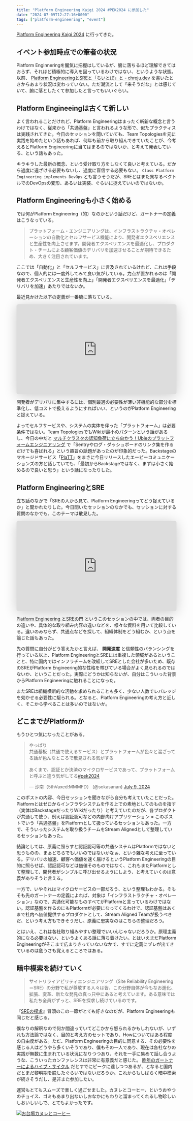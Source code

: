 ```yaml
---
title: "Platform Engineering Kaigi 2024 #PEK2024 に参加した"
date: "2024-07-09T12:27:16+0000"
tags: ["platform-engineering", "event"]
---
```


[Platform Engineering Kaigi 2024](https://www.cnia.io/pek2024/) に行ってきた。

## イベント参加時点での筆者の状況

Platform Enginneringを朧気に把握はしているが、腑に落ちるほど理解できてはおらず、それほど積極的に導入を図っているわけではない、というような状態。以前、 [Platform EngineeringとSREと「ちいとぽ」と - chroju.dev](https://chroju.dev/blog/what_is_platform_engineering) を書いたときからあまり状況は変わっていない。ただ潮流として「来そうだな」とは感じていて、腑に落としたくて参加したと言ってもいいぐらい。

## Platform Engineeingは古くて新しい

よく言われることだけれど、Platform Engineeringはまったく斬新な概念と言うわけではなく、従来から「共通基盤」と言われるような形で、似たプラクティスは実践されてきた。今日のセッションを聞いていても、Team Topologiesを元に実践を始めたという話もあれば、何年も前から取り組んできていたことが、今考えるとPlatform Engineeringに当てはまるのではないか、と考えて発表している、という話もあった。

キラキラした最新の概念、という受け取り方をしなくて良いと考えている。だから過度に遠ざける必要もないし、過度に盲信する必要もない。 `Class Platform Engineering implements DevOps` とも言うそうだが、SREとはまた異なるベクトルでのDevOpsの変形、あるいは実装、ぐらいに捉えていいのではないか。

## Platform Engineeringも小さく始める

では何がPlatform Engineering（的）なのかという話だけど、ガートナーの定義はこうなっている。

> プラットフォーム・エンジニアリングは、インフラストラクチャ・オペレーションの自動化とセルフサービス機能により、開発者エクスペリエンスと生産性を向上させます。開発者エクスペリエンスを最適化し、プロダクト・チームによる顧客価値のデリバリを加速させることが期待できるため、大きく注目されています。

ここでは「自動化」と「セルフサービス」に言及されているけれど、これは手段なので、個人的には一度外してみて良い気がしている。力点が置かれるのは「開発者エクスペリエンスと生産性を向上」「開発者エクスペリエンスを最適化」「デリバリを加速」あたりではないか。

最近見かけた以下の定義が一番腑に落ちている。

<iframe class="speakerdeck-iframe" frameborder="0" src="https://speakerdeck.com/player/1347cb1c77e647aaa6a2f50678d6aa8b?slide=20" title="タクシーアプリ『GO』におけるプラットフォームエンジニアリングの実践" allowfullscreen="true" style="border: 0px; background: padding-box padding-box rgba(0, 0, 0, 0.1); margin: 0px; padding: 0px; border-radius: 6px; box-shadow: rgba(0, 0, 0, 0.2) 0px 5px 40px; width: 100%; height: auto; aspect-ratio: 560 / 315;" data-ratio="1.7777777777777777"></iframe>

開発者がデリバリに集中するには、個別最適の必要性が薄い非機能的な部分を標準化し、低コストで扱えるようにすればいい、というのがPlatform Engineeringと捉えている。

よってセルフサービスや、システムの実体を伴った「プラットフォーム」は必要条件ではない。Team TopologiesでもWikiが最小のパターンという話があるし、今日の中だと [マルチクラスタの認知負荷に立ち向かう！Ubieのプラットフォームエンジニアリング](https://www.cnia.io/pek2024/sessions/53c4528a-ffbf-4d83-8b92-68652f11a774/) で「Sentryやログ・ダッシュボードのリンク集を作るだけでも喜ばれる」という趣旨の話題があったのが印象的だった。Backstageのマネージドサービス「[PlaTT](https://www.ap-com.co.jp/pressrelease/post-11079)」をまさに今日リリースしたエーピーコミュニケーションズの方と話していても、「最初からBackstageではなく、まずは小さく始めるので良いと思う」という話になったりした。

## Platform EngineeringとSRE

立ち話のなかで「SREの人から見て、Platform Engineeringってどう捉えているか」と聞かれたりした。今日聞いたセッションのなかでも、セッションに対する質問のなかでも、このテーマは散見した。

<iframe class="speakerdeck-iframe" frameborder="0" src="https://speakerdeck.com/player/4b71a1232bd44e168fdd29f37da93135" title="Platform Engineering と SRE の門 " allowfullscreen="true" style="border: 0px; background: padding-box padding-box rgba(0, 0, 0, 0.1); margin: 0px; padding: 0px; border-radius: 6px; box-shadow: rgba(0, 0, 0, 0.2) 0px 5px 40px; width: 100%; height: auto; aspect-ratio: 560 / 315;" data-ratio="1.7777777777777777"></iframe>

[Platform Engineering とSREの門](https://www.cnia.io/pek2024/sessions/31f1df6b-c98a-4bef-8c6b-fd0bf839bc7e/) というこのセッションの中では、両者の目的の違いや、具体的な取り組み内容の違いなどを、様々な資料を用いて比較している。違いのみならず、共通点などを探して、組織体制をどう組むか、という点を論じた話もあった。

先の質問に自分がどう答えたかと言えば、 **開発速度** と信頼性のバランシングを行っている以上、Platform EngineeringとSREには重複した領域があるということと、特に国内ではインフラチームを改組してSREとした会社が多いため、既存のSREがPlatform Engineering的な性格を帯びている場合がよく見られるのではないか、ということだった。実際にどうかは知らないが、自分はこういった背景からPlatform Engineeringに触れることになった。

またSREは組織横断的な活動を求められることも多く、少ない人数でレバレッジを効かせる必要性に駆られる。となると、Platform Engineeringの考え方と近しく、そこから学べることは多いのではないか。


## どこまでがPlatformか

もうひとつ気になったことがある。

<blockquote class="twitter-tweet"><p lang="ja" dir="ltr">やっぱり<br>共通基板（共通で使えるサービス）とプラットフォームが色々と混ざってる話が色んなところで散見される気がする<br><br>あくまで、認証とか決済のマイクロサービスであって、プラットフォームと呼ぶと違う気がしてる<a href="https://twitter.com/hashtag/pek2024?src=hash&amp;ref_src=twsrc%5Etfw">#pek2024</a></p>&mdash; 沙南（5thVaxed:MMMFD） (@sokasanan) <a href="https://twitter.com/sokasanan/status/1810573783666954358?ref_src=twsrc%5Etfw">July 9, 2024</a></blockquote> <script async src="https://platform.twitter.com/widgets.js" charset="utf-8"></script>

このポストの内容、今日セッションを聞きながら自分も考えていたことだった。Platformとはゼロからインフラやシステムを作る上での素地としてのものを指す（実体はBackstageだったりWikiだったり）と考えていたのだが、各プロダクトが共通して使う、例えば認証認可などの内部向けアプリケーション = このポストでいう「共通基盤」をPlatformとして扱っているセッションもあった。一方で、そういったシステムを取り扱うチームをStream Alignedとして整理しているセッションもあった。

結論としては、原義に照らすと認証認可等の共通システムはPlatformではないと思うものの、まぁどちらでもいいのではないかなぁ、という雑な考えに至っている。デリバリの加速、顧客へ価値を速く届けるというPlatform Engineeringの目的に照らせば、認証認可などは価値そのものではなく、これもまたPlatformとして整理して、開発者がシンプルに呼び出せるようにしよう、と考えていくのは意義がありそうと言える。

一方で、いやそれはマイクロサービスの一部だろう、という整理もわかる。そもそも先のガートナーの定義によれば、対象は「インフラストラクチャ・オペレーション」なので、共通化可能なものすべてがPlatformと言っているわけではない。認証基盤を作るのにもPlatformが必要になってくるわけで、認証基盤はあくまで社内へ価値提供するプロダクトとして、Stream Aligned Teamが扱うべきだ、という考え方もできそうだし、原義に忠実なのはこちらの整理だろう。

とはいえ、これは各社取り組みやすい整理でいいんじゃないだろうか。原理主義的になる必要はない、というよくある話に落ち着けたい。とはいえまだPlatform Engineeringがそこまで広まりきっていないなかで、すでに定義にブレが出てきているのは危うさも覚えるところではある。

## 暗中模索を続けていく

> サイトリライアビリティエンジニアリング（Site Reliability Engineering＝SRE）の分野で私が尊敬する人々は皆、この分野自体が今もなお進化、拡張、変革、新たな発見の真っ只中にあると考えています。ある意味では私たち全員がずっと、SREを探求し続けているのです。

『[SREの探求](https://www.oreilly.co.jp/books/9784873119618/)』冒頭のこの一節がとても好きなのだが、Platform Engineeringも同じだと感じる。

僕なりの解釈なので何か間違っていてどこかから怒られるかもしれないが、いずれも方法論ではなく、目的と考え方のセットであり、Howについてはある程度の自由度がある。ただ、Platform Engineeringの目的に同意する、その必要性を感じる人はどうやら多くいそうであり、僕もその一人であり、現在は各社なりの実践が無数に生まれている状況になりつつあり、それを一手に集めて話し合うような、こういったカンファレンスは非常に有意義だと感じた。 [昨年のガートナーによるハイプ・サイクル](https://www.gartner.co.jp/ja/newsroom/press-releases/pr-20231204) だとすでにピークに達しつつあるが、となると国内だとまだ黎明期を脱したぐらいではないだろうか。これからもしばらく暗中模索が続きそうだし、是非また参加したい。

運営もとてもスムーズで楽しく過ごせました。カヌレとコーヒー、というおやつのチョイス、ゴミもあまり出ないしおなかにもわりと溜まってくれるし物珍しいしおいしいしで、とてもよかったです。

[![お台場カヌレとコーヒー](https://i.gyazo.com/1d261d5ff3466e75f64e8dee43b7443e.jpg)](https://gyazo.com/1d261d5ff3466e75f64e8dee43b7443e)
